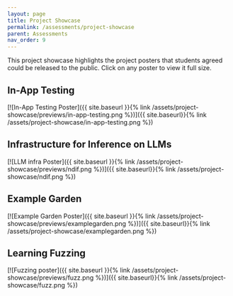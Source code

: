 ```yaml
---
layout: page
title: Project Showcase
permalink: /assessments/project-showcase
parent: Assessments
nav_order: 9
---
```


This project showcase highlights the project posters that students agreed could be released to the public. Click on any poster to view it full size.

## In-App Testing
[![In-App Testing Poster]({{ site.baseurl }}{% link /assets/project-showcase/previews/in-app-testing.png %})]({{ site.baseurl}}{% link /assets/project-showcase/in-app-testing.png %})

## Infrastructure for Inference on LLMs
[![LLM infra Poster]({{ site.baseurl }}{% link /assets/project-showcase/previews/ndif.png %})]({{ site.baseurl}}{% link /assets/project-showcase/ndif.png %})

## Example Garden
[![Example Garden Poster]({{ site.baseurl }}{% link /assets/project-showcase/previews/examplegarden.png %})]({{ site.baseurl}}{% link /assets/project-showcase/examplegarden.png %})

## Learning Fuzzing
[![Fuzzing poster]({{ site.baseurl }}{% link /assets/project-showcase/previews/fuzz.png %})]({{ site.baseurl}}{% link /assets/project-showcase/fuzz.png %})